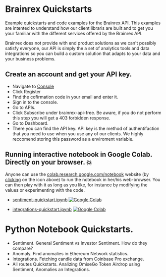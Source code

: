# Brainrex Quickstarts
Example quickstarts and code examples for the Brainrex API. This examples are intented to understand how our client libraris are built and to get you your familiar with the different services offered by the Brainrex API. 

Brainrex does not provide with end product solutions as we can't possibly satisfy everyone, our API is simply the a set of analytics tools and data integrations so you can build a custom solution that adapts to your data and your business problems. 

## Create an account and get your API key. 

- Navigate to [Console](https://console.brainrex.com)
- Click Register
- Find the cofirmation code in your email and enter it.
- Sign in to the console.
- Go to APIs.
- Click Subscribe under brainrex-api-free. Be aware, if you do not perform this step you will get a 403 forbidden response. 
- Go to Dashboard.
- There you can find the API key. API key is the method of authentifaction that you need to use when you use any of our clients. We highly reccomend storing this password as a enviroment variable. 

## Running interactive notebook in Google Colab. Directly on your browser. :boom:

Anyone can use the [colab.research.google.com/notebook](https://colab.research.google.com/notebook) website (by [clicking](XXX) on the icon above) to run the notebook in her/his web-browser.
You can then play with it as long as you like, for instance by modifying the values or experimenting with the code.

- [sentiment-quickstart.ipynb](https://colab.research.google.com/github/BrainrexAPI/examples/blob/master/sentiment-quickstart.ipynb)  [![Google Colab](https://badgen.net/badge/Launch/on%20Google%20Colab/blue?icon=terminal)](https://colab.research.google.com/github/BrainrexAPI/examples/blob/master/sentiment-quickstart.ipynb)

- [integrations-quickstart.ipynb](https://colab.research.google.com/github/BrainrexAPI/examples/blob/master/integrations-quickstart.ipynb)  [![Google Colab](https://badgen.net/badge/Launch/on%20Google%20Colab/blue?icon=terminal)](https://colab.research.google.com/github/BrainrexAPI/examples/blob/master/integrations-quickstart.ipynb)

# Python Notebook Quickstarts.
- Sentiment. General Sentiment vs Investor Sentiment. How do they compare?
- Anomaly. Find anomalies in Ethereum Network statistics.
- Integrations. Fetching candle data from Coinbase Pro exchange.
- All routes Quickstarts. Analizing OmiseGo Token Airdrop using Sentiment, Anomalies an Integrations.
